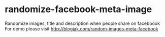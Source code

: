 # randomize-facebook-meta-image
Randomize images, title and description when people share on faceboook
For demo please visit http://blogjak.com/random-images-meta-facebook

